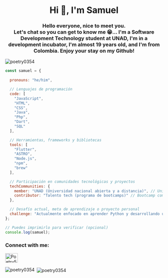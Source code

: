 <h1 align="center">Hi 👋, I'm Samuel</h1>
<h3 align="center">Hello everyone, nice to meet you. <br>
Let's chat so you can get to know me 😁...
I'm a Software Development Technology student at UNAD, I'm in a development incubator, I'm almost 19 years old, and I'm from Colombia. Enjoy your stay on my Github!</h3>

<p align="left"> <img src="https://komarev.com/ghpvc/?username=poetry0354&label=Profile%20views&color=0e75b6&style=flat" alt="poetry0354" /> </p>

```javascript
const samuel = {
  
  pronouns: "he/him",

  // Lenguajes de programación 
  code: [
    "JavaScript",
    "HTML",
    "CSS",
    "Java",
    "Php",
    "Dart",
    "SQL"
  ],

  // Herramientas, frameworks y bibliotecas
  tools: [
    "Flutter",
    "ASTRO",
    "Node.js",
    "npm",
    "brew"
  ],

  // Participación en comunidades tecnológicas y proyectos
  techCommunities: {
    member: "UNAD (Universidad nacional abierta y a distancia)", // Universidad como forma de comunidad
    contributor: "Talento tech (programa de bootcamps)" // Bootcamp como proyecto
  },

  // Desafío actual, meta de aprendizaje o proyecto personal
  challenge: "Actualmente enfocado en aprender Python y desarrollando una landing page hotelera como Diseñador y Dev en el programa Talento tech. También está ayudando en un grupo de estudio de Java en su ciudad y busca desarrollar excelentes habilidades técnicas."
};

// Puedes imprimirlo para verificar (opcional)
console.log(samuel);
```


<h3 align="left">Connect with me:</h3>
<p align="left">
<a href="https://discord.gg/Poetry54.03" target="blank"><img align="center" src="https://raw.githubusercontent.com/rahuldkjain/github-profile-readme-generator/master/src/images/icons/Social/discord.svg" alt="Poetry54.03" height="30" width="40" /></a>
</p>



<p><img align="left" src="https://github-readme-stats.vercel.app/api/top-langs?username=poetry0354&show_icons=true&locale=en&layout=compact" alt="poetry0354" /></p>

<p>&nbsp;<img align="center" src="https://github-readme-stats.vercel.app/api?username=poetry0354&show_icons=true&locale=en" alt="poetry0354" /></p>



